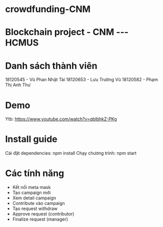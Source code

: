 # crowdfunding-CNM
# Blockchain project - CNM --- HCMUS

# Danh sách thành viên
  18120545 - Vũ Phan Nhật Tài
  18120653 - Lưu Trường Vũ
  18120582 - Phạm Thị Anh Thư
  
# Demo
  Ytb: https://www.youtube.com/watch?v=qblbhkZ-PKg
 
 
# Install guide
  Cài đặt dependencies: npm install
  Chạy chương trình: npm start
  
# Các tính năng
  * Kết nối meta mask
  * Tạo campaign mới
  * Xem detail campaign
  * Contribute vào campaign
  * Tạo request withdraw
  * Approve request (contributor)
  * Finalize request (manager)
